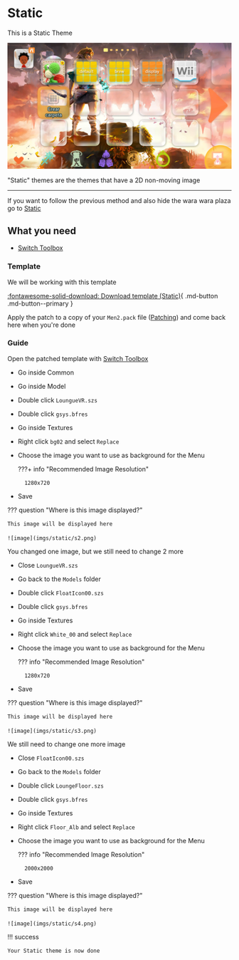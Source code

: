# Static

This is a Static Theme

![image](imgs/static/s1.jpg)

"Static" themes are the themes that have a 2D non-moving image

-------------------------

If you want to follow the previous method and also hide the wara wara plaza go to [Static](../../tutorials_old/static.md)

## What you need

- [Switch Toolbox](https://github.com/KillzXGaming/Switch-Toolbox/releases/tag/Final)

### Template

We will be working with this template

[:fontawesome-solid-download: Download template (Static)](templates/static/Men2.bps){ .md-button .md-button--primary }

Apply the patch to a copy of your `Men2.pack` file ([Patching](../../../install/patching.md)) and come back here when you're done

### Guide

Open the patched template with [Switch Toolbox](https://github.com/KillzXGaming/Switch-Toolbox/releases/tag/Final)

- Go inside Common
- Go inside Model
- Double click `LoungueVR.szs`
- Double click `gsys.bfres`
- Go inside Textures
- Right click `bg02` and select `Replace`
- Choose the image you want to use as background for the Menu

    ???+ info "Recommended Image Resolution"

        1280x720

- Save

??? question "Where is this image displayed?"

    This image will be displayed here

    ![image](imgs/static/s2.png)

You changed one image, but we still need to change 2 more

- Close `LoungueVR.szs`
- Go back to the `Models` folder
- Double click `FloatIcon00.szs`
- Double click `gsys.bfres`
- Go inside Textures
- Right click `White_00` and select `Replace`
- Choose the image you want to use as background for the Menu

    ??? info "Recommended Image Resolution"

        1280x720

- Save

??? question "Where is this image displayed?"

    This image will be displayed here

    ![image](imgs/static/s3.png)

We still need to change one more image

- Close `FloatIcon00.szs`
- Go back to the `Models` folder
- Double click `LoungeFloor.szs`
- Double click `gsys.bfres`
- Go inside Textures
- Right click `Floor_Alb` and select `Replace`
- Choose the image you want to use as background for the Menu

    ??? info "Recommended Image Resolution"

        2000x2000

- Save

??? question "Where is this image displayed?"

    This image will be displayed here

    ![image](imgs/static/s4.png)
    
!!! success

    Your Static theme is now done